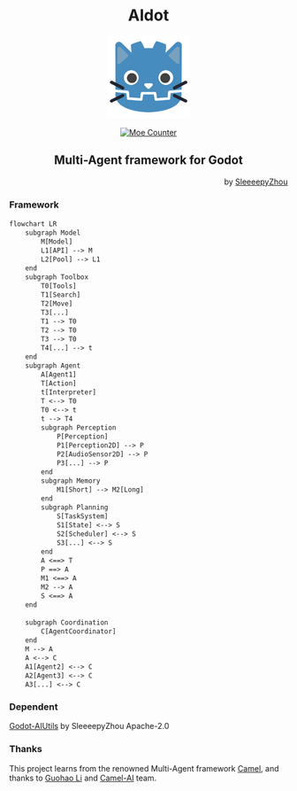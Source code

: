 # <center>AIdot</center>
<p align="center">
  <a href="https://github.com/SleeeepyZhou/AIdot">
	<img src="./addons/AIdot/Res/Asset/icon.png" width="150" alt="AIdot logo">
  </a>
</p>

<div align="center">

[![Moe Counter](https://count.getloli.com/@AIdot?name=AIdot&theme=moebooru)](https://github.com/SleeeepyZhou/AIdot)

</div>

## <center>Multi-Agent framework for Godot</center>

<div align="right">

  by [SleeeepyZhou](https://github.com/SleeeepyZhou)

</div>

### Framework

```mermaid
flowchart LR
	subgraph Model
		M[Model]
		L1[API] --> M
		L2[Pool] --> L1
	end
	subgraph Toolbox
		T0[Tools]
		T1[Search]
		T2[Move]
		T3[...]
		T1 --> T0
		T2 --> T0
		T3 --> T0
		T4[...] --> t
	end
	subgraph Agent
		A[Agent1]
		T[Action]
		t[Interpreter]
		T <--> T0
		T0 <--> t
		t --> T4
		subgraph Perception
			P[Perception]
			P1[Perception2D] --> P
			P2[AudioSensor2D] --> P
			P3[...] --> P
		end
		subgraph Memory
			M1[Short] --> M2[Long]
		end
		subgraph Planning
			S[TaskSystem]
			S1[State] <--> S
			S2[Scheduler] <--> S
			S3[...] <--> S
		end
		A <==> T
		P ==> A
		M1 <==> A
		M2 --> A
		S <==> A
	end

	subgraph Coordination
		C[AgentCoordinator]
	end
	M --> A
	A <--> C
	A1[Agent2] <--> C
	A2[Agent3] <--> C
	A3[...] <--> C
```

### Dependent
[Godot-AIUtils](https://github.com/SleeeepyZhou/Godot-AIUtils) by SleeeepyZhou Apache-2.0

### Thanks
This project learns from the renowned Multi-Agent framework [Camel](https://github.com/camel-ai/camel), 
and thanks to [Guohao Li](https://github.com/lightaime) and [Camel-AI](https://github.com/camel-ai) team.
